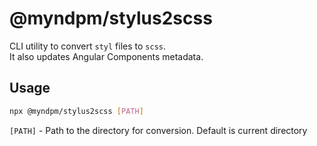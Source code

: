 # @myndpm/stylus2scss

CLI utility to convert `styl` files to `scss`.  
It also updates Angular Components metadata.

## Usage

```bash
npx @myndpm/stylus2scss [PATH]
```

`[PATH]` - Path to the directory for conversion. Default is current directory
